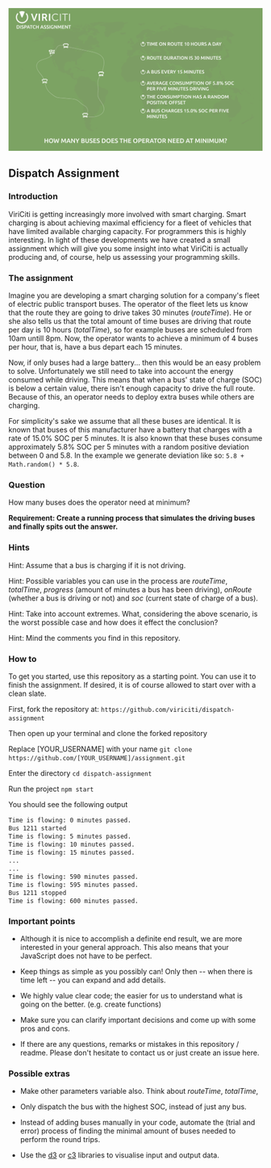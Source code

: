 ![Dispatch Assignment](images/dispatch_assignment.png)

## Dispatch Assignment
### Introduction

ViriCiti is getting increasingly more involved with smart charging. Smart charging is about achieving maximal efficiency for a fleet of vehicles that have limited available charging capacity. For programmers this is highly interesting. In light of these developments we have created a small assignment which will give you some insight into what ViriCiti is actually producing and, of course, help us assessing your programming skills.

### The assignment

Imagine you are developing a smart charging solution for a company's fleet of electric public transport buses. The operator of the fleet lets us know that the route they are going to drive takes 30 minutes (_routeTime_). He or she also tells us that the total amount of time buses are driving that route per day is 10 hours (_totalTime_), so for example buses are scheduled from 10am untill 8pm. Now, the operator wants to achieve a minimum of 4 buses per hour, that is, have a bus depart each 15 minutes.

Now, if only buses had a large battery... then this would be an easy problem to solve. Unfortunately we still need to take into account the energy consumed while driving. This means that when a bus' state of charge (SOC) is below a certain value, there isn't enough capacity to drive the full route. Because of this, an operator needs to deploy extra buses while others are charging.

For simplicity's sake we assume that all these buses are identical. It is known that buses of this manufacturer have a battery that charges with a rate of 15.0% SOC per 5 minutes. It is also known that these buses consume approximately 5.8% SOC per 5 minutes with a random positive deviation between 0 and 5.8. In the example we generate deviation like so: `5.8 + Math.random() * 5.8`.

### Question

How many buses does the operator need at minimum?

__Requirement: Create a running process that simulates the driving buses and finally spits out the answer.__

### Hints

Hint: Assume that a bus is charging if it is not driving.

Hint: Possible variables you can use in the process are _routeTime_, _totalTime_, _progress_ (amount of minutes a bus has been driving), _onRoute_ (whether a bus is driving or not) and _soc_ (current state of charge of a bus).

Hint: Take into account extremes. What, considering the above scenario, is the worst possible case and how does it effect the conclusion?

Hint: Mind the comments you find in this repository.

### How to

To get you started, use this repository as a starting point. You can use it to finish the assignment. If desired, it is of course allowed to start over with a clean slate.

First, fork the repository at:
`https://github.com/viriciti/dispatch-assignment`

Then open up your terminal and clone the forked repository

Replace [YOUR_USERNAME] with your name
`git clone https://github.com/[YOUR_USERNAME]/assignment.git`

Enter the directory
`cd dispatch-assignment`

Run the project
`npm start`

You should see the following output

```
Time is flowing: 0 minutes passed.
Bus 1211 started
Time is flowing: 5 minutes passed.
Time is flowing: 10 minutes passed.
Time is flowing: 15 minutes passed.
...
...
Time is flowing: 590 minutes passed.
Time is flowing: 595 minutes passed.
Bus 1211 stopped
Time is flowing: 600 minutes passed.
```

### Important points

* Although it is nice to accomplish a definite end result, we are more interested in your general approach. This also means that your JavaScript does not have to be perfect.

* Keep things as simple as you possibly can! Only then -- when there is time left -- you can expand and add details.

* We highly value clear code; the easier for us to understand what is going on the better. (e.g. create functions)

* Make sure you can clarify important decisions and come up with some pros and cons.

* If there are any questions, remarks or mistakes in this repository / readme. Please don't hesitate to contact us or just create an issue here.

### Possible extras

* Make other parameters variable also. Think about _routeTime_, _totalTime_,

* Only dispatch the bus with the highest SOC, instead of just any bus.

* Instead of adding buses manually in your code, automate the (trial and error) process of finding the minimal amount of buses needed to perform the round trips.

* Use the [d3](https://d3js.org/) or [c3](http://c3js.org/) libraries to visualise input and output data.
